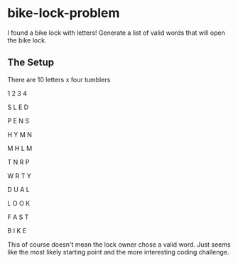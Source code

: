 # bike-lock-problem
I found a bike lock with letters!  Generate a list of valid words that will open the bike lock.  

## The Setup

There are 10 letters x four tumblers

1 2 3 4

S L E D

P E N S

H Y M N

M H L M

T N R P

W R T Y

D U A L

L O O K

F A S T

B I K E

This of course doesn't mean the lock owner chose a valid word.  Just seems like the most likely starting point and the more interesting coding challenge.  

